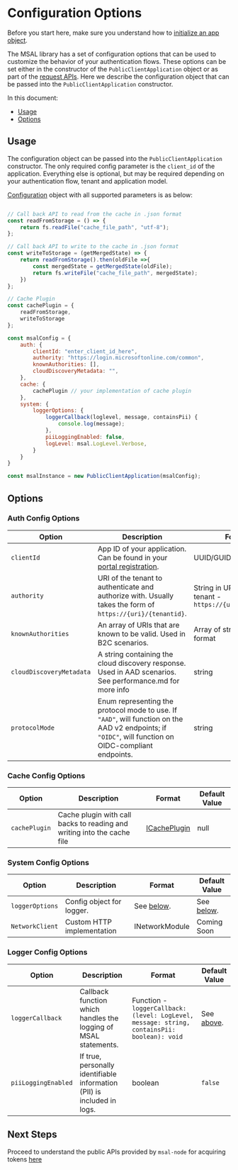 # Configuration Options

Before you start here, make sure you understand how to [initialize an app object](./Initialize-PublicClientApplication.md).

The MSAL library has a set of configuration options that can be used to customize the behavior of your authentication flows. These options can be set either in the constructor of the `PublicClientApplication` object or as part of the [request APIs](./Request.md). Here we describe the configuration object that can be passed into the `PublicClientApplication` constructor.

In this document:
- [Usage](#usage)
- [Options](#options)

## Usage

The configuration object can be passed into the `PublicClientApplication` constructor. The only required config parameter is the `client_id` of the application. Everything else is optional, but may be required depending on your authentication flow, tenant and application model.

[Configuration](https://azuread.github.io/microsoft-authentication-library-for-js/ref/msal-node/modules/_src_config_configuration_.html#configuration) object with all supported parameters is as below:

```javascript

// Call back API to read from the cache in .json format
const readFromStorage = () => {
    return fs.readFile("cache_file_path", "utf-8");
};

// Call back API to write to the cache in .json format
const writeToStorage = (getMergedState) => {
    return readFromStorage().then(oldFile =>{
        const mergedState = getMergedState(oldFile);
        return fs.writeFile("cache_file_path", mergedState);
    })
};

// Cache Plugin
const cachePlugin = {
    readFromStorage,
    writeToStorage
};

const msalConfig = {
    auth: {
        clientId: "enter_client_id_here",
        authority: "https://login.microsoftonline.com/common",
        knownAuthorities: [],
        cloudDiscoveryMetadata: "",
    },
    cache: {
        cachePlugin // your implementation of cache plugin
    },
    system: {
        loggerOptions: {
            loggerCallback(loglevel, message, containsPii) {
                console.log(message);
            },
            piiLoggingEnabled: false,
            logLevel: msal.LogLevel.Verbose,
        }
    }
}

const msalInstance = new PublicClientApplication(msalConfig);
```

## Options

### Auth Config Options
| Option | Description | Format | Default Value |
| ------ | ----------- | ------ | ------------- |
| `clientId` | App ID of your application. Can be found in your [portal registration](../README#prerequisites). | UUID/GUID | None. This parameter is required in order for MSAL to perform any actions. |
| `authority` | URI of the tenant to authenticate and authorize with. Usually takes the form of `https://{uri}/{tenantid}`. | String in URI format with tenant - `https://{uri}/{tenantid}` | `https://login.microsoftonline.com/common` |
| `knownAuthorities` | An array of URIs that are known to be valid. Used in B2C scenarios. | Array of strings in URI format | Empty array `[]` |
| `cloudDiscoveryMetadata` | A string containing the cloud discovery response. Used in AAD scenarios. See performance.md for more info | string | Empty string `""` |
| `protocolMode` | Enum representing the protocol mode to use. If `"AAD"`, will function on the AAD v2 endpoints; if `"OIDC"`, will function on OIDC-compliant endpoints. | string | `"AAD"` |

### Cache Config Options
| Option | Description | Format | Default Value |
| ------ | ----------- | ------ | ------------- |
| `cachePlugin` | Cache plugin with call backs to reading and writing into the cache file| [ICachePlugin](https://azuread.github.io/microsoft-authentication-library-for-js/ref/msal-node/interfaces/_src_cache_icacheplugin_.icacheplugin.html) | null

### System Config Options
| Option | Description | Format | Default Value |
| ------ | ----------- | ------ | ------------- |
| `loggerOptions` | Config object for logger. | See [below](#logger-config-options). | See [below](#logger-config-options). |
| `NetworkClient` | Custom HTTP implementation | INetworkModule | Coming Soon |

### Logger Config Options
| Option | Description | Format | Default Value |
| ------ | ----------- | ------ | ------------- |
| `loggerCallback` | Callback function which handles the logging of MSAL statements. | Function - `loggerCallback: (level: LogLevel, message: string, containsPii: boolean): void` | See [above](#using-the-config-object). |
| `piiLoggingEnabled` | If true, personally identifiable information (PII) is included in logs. | boolean | `false` |

## Next Steps
Proceed to understand the public APIs provided by `msal-node` for acquiring tokens [here](../../msal-common/docs/request.md)
